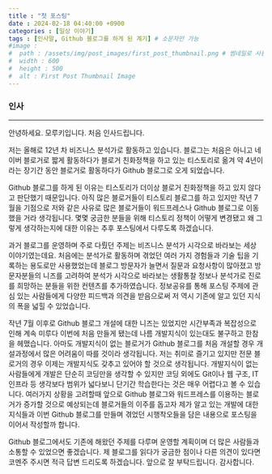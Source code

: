 ```yaml
---
title : "첫 포스팅"
date : 2024-02-18 04:40:00 +0900
categories : [일상 이야기]
tags : [인사말, Github 블로그를 하게 된 계기] # 소문자만 가능
#image :
#  path : /assets/img/post_images/first_post_thumbnail.png # 썸네일로 사용할 이미지 링크 넣기
#  width : 600
#  height : 500
#  alt : First Post Thumbnail Image
---
```



### 인사

---

안녕하세요. 모루키입니다. 처음 인사드립니다.

저는 올해로 12년 차 비즈니스 분석가로 활동하고 있습니다.
블로그는 처음은 아니고 네이버 블로거로 짧게 활동하다가 블로거 친화정책을 하고 있는 티스토리로 옮겨 약 4년이라는 장기간 동안 블로거로 활동하다가 Github 블로그로 오게 되었습니다.

Github 블로그를 하게 된 이유는 티스토리가 더이상 블로거 친화정책을 하고 있지 않다고 판단했기 때문입니다.
아직 많은 블로거들이 티스토리 블로그를 하고 있지만 작년 7월을 기점으로 저와 같은 사유로 많은 블로거들이 워드프레스나 Github 블로그로 이동했을 거라 생각됩니다.
몇몇 궁금한 분들을 위해 티스토리 정책이 어떻게 변경됐고 왜 그렇게 생각하는지에 대한 이유는 추후 포스팅에서 다루도록 하겠습니다.

과거 블로그를 운영하며 주로 다뤘던 주제는 비즈니스 분석가 시각으로 바라보는 세상 이야기였는데요.
처음에는 분석가로 활동하며 겪었던 여러 가지 경험들과 기술 팁을 기록하는 용도로만 사용했었는데 블로그 방문자가 늘면서 질문과 요청사항이 많아졌고 방문자분들의 니즈를 고려하여 분석가 시각으로 바라보는 생활통찰 정보나 분석가로 진로를 희망하는 분들을 위한 컨텐츠를 추가하였습니다.
정보공유를 통해 포스팅 주제에 관심 있는 사람들에게 다양한 피드백과 의견을 받음으로써 저 역시 기존에 알고 있던 지식의 폭을 넓힐 수 있었습니다.

작년 7월 이후로 Github 블로그 개설에 대한 니즈는 있었지만 시간부족과 복잡성으로 인해 계속 미루다 이번에 처음 만들게 됐는데 나름 개발지식이 있는대도 불구하고 한참을 헤맸습니다.
아마도 개발지식이 없는 블로거가 Github 블로그를 처음 개설할 경우 개설과정에서 많은 어려움이 따를 것이라 생각됩니다. 저는 취미로 즐기고 있지만 전문 블로거의 경우 이제는 개발지식도 갖추고 있어야 할 것으로 생각됩니다.
개발지식이 없는 사람들에게 개발은 단순히 코딩만을 생각할 수 있지만 코딩 외에도 Git이나 웹 구조, IT 인프라 등 생각보다 범위가 넓다보니 단기간 학습한다는 것은 매우 어렵다고 볼 수 있습니다.
여러가지 상황을 고려할때 앞으로 Github 블로그와 워드프레스를 이용하는 블로거가 증가할 것으로 예상되는데 블로거들의 이주를 돕고자 제가 알고 있는 개발에 대한 지식들과 이번 Github 블로그를 만들며 겪었던 시행착오들을 담은 내용으로 포스팅을 이어서 작성할까 합니다.

Github 블로그에서도 기존에 해왔던 주제를 다루며 운영할 계획이며 더 많은 사람들과 소통할 수 있었으면 좋겠습니다.
제 블로그를 읽다가 궁금한 점이나 다른 의견이 있다면 코멘주 주시면 적극 답변 드리도록 하겠습니다.
앞으로 잘 부탁드립니다.
감사합니다.





